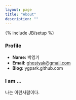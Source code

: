 ```yaml
---
layout: page
title: "About"
description: ""
---
```

{% include JB/setup %}

### Profile ###

- **Name:** 박영기
- **Email:** ghostyak@gmail.com
- **Blog:** ygpark.github.com



### I am ... ###

나는 이런사람이다.

